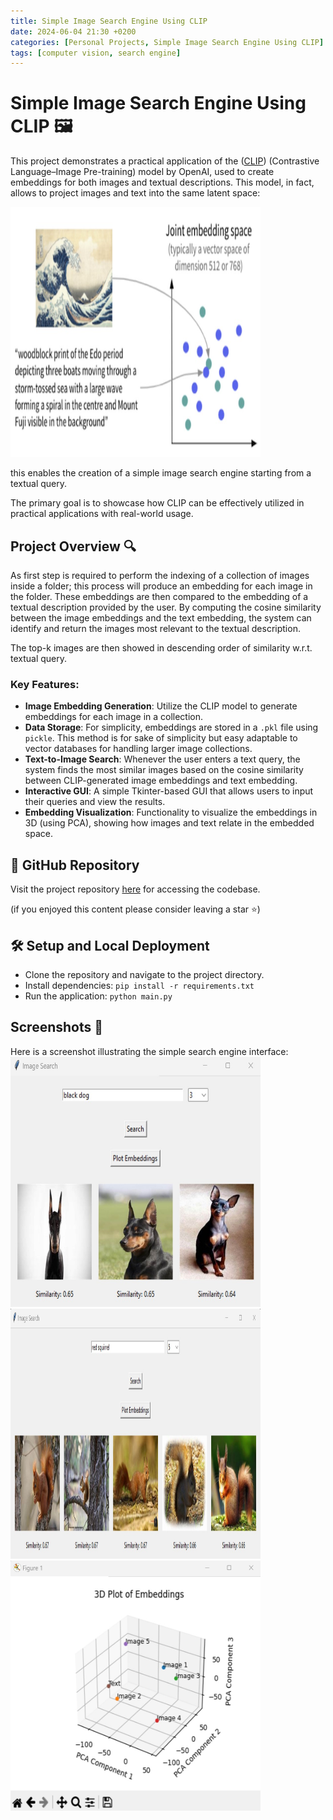 ```yaml
---
title: Simple Image Search Engine Using CLIP
date: 2024-06-04 21:30 +0200
categories: [Personal Projects, Simple Image Search Engine Using CLIP]
tags: [computer vision, search engine]
---
```

# Simple Image Search Engine Using CLIP 🖼️

This project demonstrates a practical application of the ([CLIP](https://arxiv.org/abs/2103.00020)) (Contrastive Language–Image Pre-training) model by OpenAI, used to create embeddings for both images and textual descriptions. This model, in fact, allows to project images and text into the same latent space:

<img src="assets/img/posts/image_search_engine/clip_embeddings.jpg" alt="clip_embeddings" width="400" height="400">

this enables the creation of a simple image search engine starting from a textual query. 

The primary goal is to showcase how CLIP can be effectively utilized in practical applications with real-world usage.

## Project Overview 🔍

As first step is required to perform the indexing of a collection of images inside a folder; this process will produce an embedding for each image in the folder. These embeddings are then compared to the embedding of a textual description provided by the user. By computing the cosine similarity between the image embeddings and the text embedding, the system can identify and return the images most relevant to the textual description.

The top-k images are then showed in descending order of similarity w.r.t. textual query.

### Key Features:

- **Image Embedding Generation**: Utilize the CLIP model to generate embeddings for each image in a collection.
- **Data Storage**: For simplicity, embeddings are stored in a `.pkl` file using `pickle`. This method is for sake of simplicity but easy adaptable to vector databases for handling larger image collections.
- **Text-to-Image Search**: Whenever the user enters a text query, the system finds the most similar images based on the cosine similarity between CLIP-generated image embeddings and text embedding.
- **Interactive GUI**: A simple Tkinter-based GUI that allows users to input their queries and view the results.
- **Embedding Visualization**: Functionality to visualize the embeddings in 3D (using PCA), showing how images and text relate in the embedded space.

## 🔗 GitHub Repository
Visit the project repository [here](https://github.com/enricollen/ImageSearchEngine) for accessing the codebase. 

(if you enjoyed this content please consider leaving a star ⭐)

## 🛠️ Setup and Local Deployment
- Clone the repository and navigate to the project directory.
- Install dependencies: `pip install -r requirements.txt`
- Run the application: `python main.py`

## Screenshots 📸
Here is a screenshot illustrating the simple search engine interface:
<img src="assets/img/posts/image_search_engine/example_1.jpg" width="400" height="400">
<img src="assets/img/posts/image_search_engine/example_2.jpg"  width="400" height="400">
<img src="assets/img/posts/image_search_engine/example_3.jpg"  width="400" height="400">